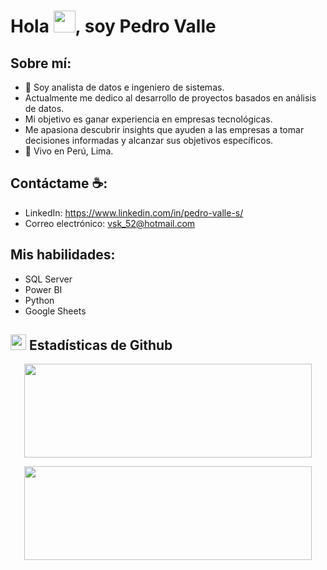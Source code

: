 # Hola <img src="https://media.giphy.com/media/hvRJCLFzcasrR4ia7z/giphy.gif" width="35">, soy Pedro Valle

## Sobre mí:

- 🏢 Soy analista de datos e ingeniero de sistemas.
- Actualmente me dedico al desarrollo de proyectos basados en análisis de datos.
- Mi objetivo es ganar experiencia en empresas tecnológicas.
- Me apasiona descubrir insights que ayuden a las empresas a tomar decisiones informadas y alcanzar sus objetivos específicos.
- 🏡 Vivo en Perú, Lima.

## Contáctame ☕:

- LinkedIn: https://www.linkedin.com/in/pedro-valle-s/
- Correo electrónico: vsk_52@hotmail.com

## Mis habilidades:

- SQL Server
- Power BI
- Python
- Google Sheets

## <img src="https://media.giphy.com/media/iY8CRBdQXODJSCERIr/giphy.gif" width="25"> <b>Estadísticas de Github</b>


<p align="center"><img width="460" height="150" src="https://github-readme-stats.vercel.app/api/top-langs?username=alamin-babu&show_icons=true&locale=en&layout=compact&theme=tokyonight"/460/300"></p>

<p align="center"><img width="460" height="150" src="https://github-readme-streak-stats.herokuapp.com/?user=alamin-babu&theme=tokyonight&&fire=FF801F&currStreakNum=FFBE69&currStreakLabel=FFBE69"/460/300"></p>

<br>


